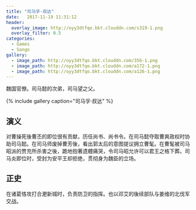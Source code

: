 ```yaml
---
title: "司马孚·叔达"
date:   2017-11-19 11:31:12
header:
  overlay_image: http://oyy3dtfqo.bkt.clouddn.com/s319-1.png
  overlay_filter: 0.5
categories:
  - Games
  - Sango
gallery:
  - image_path: http://oyy3dtfqo.bkt.clouddn.com/356-1.png
  - image_path: http://oyy3dtfqo.bkt.clouddn.com/a172-1.png
  - image_path: http://oyy3dtfqo.bkt.clouddn.com/a126-1.png
---
```


魏国官僚。司马懿的次弟，司马望之父。

{% include gallery caption="司马孚·叔达" %}

## 演义

对曹操死後曹丕的即位很有贡献，历任尚书、尚书令。在司马懿夺取曹爽政权时协助司马懿。在司马师废掉曹芳後，看出郭太后的意图提议拥立曹髦。在曹髦被司马昭派的贾充所杀害之後，跪地抱著遗體痛哭，令司马昭允许可以君王之格下葬。司马炎即位时，受封为安平王却拒绝，贯彻身为魏臣的立场。

## 正史

在诸葛恪攻打合淝新城时，负责防卫的指挥。也以邓艾的後续部队与姜维的北伐军交战。